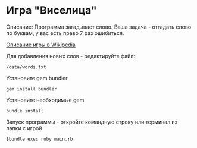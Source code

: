 # Игра "Виселица"

Описание: Программа загадывает слово. Ваша задача - отгадать слово по буквам, у вас есть право 7 раз ошибиться.

<a href="https://ru.wikipedia.org/wiki/%D0%92%D0%B8%D1%81%D0%B5%D0%BB%D0%B8%D1%86%D0%B0_(%D0%B8%D0%B3%D1%80%D0%B0)">Описание игры в Wikipedia</a>

Для добавления новых слов - редактируйте файл:
```
/data/words.txt
```
Установите gem bundler
```
gem install bundler
```
Установите необходимые gem
```
bundle install
```
Запуск программы - откройте командную строку или терминал из папки с игрой
```
$bundle exec ruby main.rb
